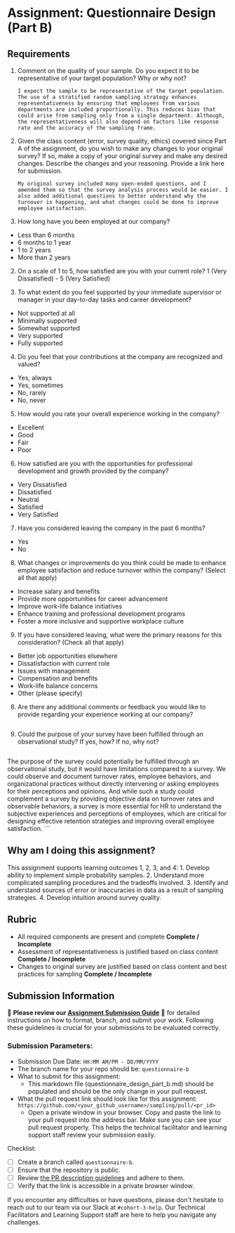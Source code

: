 # Assignment: Questionnaire Design (Part B)

## Requirements
1. Comment on the quality of your sample. Do you expect it to be representative of your target population? Why or why not?

    ```
    I expect the sample to be representative of the target population. The use of a stratified random sampling strategy enhances representativeness by ensuring that employees from various departments are included proportionally. This reduces bias that could arise from sampling only from a single department. Although, the representativeness will also depend on factors like response rate and the accuracy of the sampling frame.
    ```

2. Given the class content (error, survey quality, ethics) covered since Part A of the assignment, do you wish to make any changes to your original survey? If so, make a copy of your original survey and make any desired changes. Describe the changes and your reasoning. Provide a link here for submission.

    ```
    My original survey included many open-ended questions, and I amended them so that the survey analysis process would be easier. I also added additional questions to better understand why the turnover is happening, and what changes could be done to improve employee satisfaction.

1. How long have you been employed at our company?
- Less than 6 months
- 6 months to 1 year
- 1 to 2 years
- More than 2 years

2. On a scale of 1 to 5, how satisfied are you with your current role?
1 (Very Dissatisfied) - 5 (Very Satisfied)

3. To what extent do you feel supported by your immediate supervisor or manager in your day-to-day tasks and career development?

- Not supported at all
- Minimally supported
- Somewhat supported
- Very supported
- Fully supported

4. Do you feel that your contributions at the company are recognized and valued?

- Yes, always
- Yes, sometimes
- No, rarely
- No, never

5. How would you rate your overall experience working in the company?
- Excellent
- Good
- Fair
- Poor

6. How satisfied are you with the opportunities for professional development and growth provided by the company?

- Very Dissatisfied
- Dissatisfied
- Neutral
- Satisfied
- Very Satisfied

7. Have you considered leaving the company in the past 6 months?

- Yes
- No

8. What changes or improvements do you think could be made to enhance employee satisfaction and reduce turnover within the company? (Select all that apply)

- Increase salary and benefits
- Provide more opportunities for career advancement
- Improve work-life balance initiatives
- Enhance training and professional development programs
- Foster a more inclusive and supportive workplace culture

9. If you have considered leaving, what were the primary reasons for this consideration? (Check all that apply)

- Better job opportunities elsewhere
- Dissatisfaction with current role
- Issues with management
- Compensation and benefits
- Work-life balance concerns
- Other (please specify)

8. Are there any additional comments or feedback you would like to provide regarding your experience working at our company?
    ```

3. Could the purpose of your survey have been fulfilled through an observational study? If yes, how? If no, why not?

    ```
The purpose of the survey could potentially be fulfilled through an observational study, but it would have limitations compared to a survey. We could observe and document turnover rates, employee behaviors, and organizational practices without directly intervening or asking employees for their perceptions and opinions. And while such a study could complement a survey by providing objective data on turnover rates and observable behaviors, a survey is more essential for HR to understand the subjective experiences and perceptions of employees, which are critical for designing effective retention strategies and improving overall employee satisfaction.
    ```

## Why am I doing this assignment?

This assignment supports learning outcomes 1, 2, 3, and 4:
	1.	Develop ability to implement simple probability samples.
	2.	Understand more complicated sampling procedures and the tradeoffs involved.
	3.	Identify and understand sources of error or inaccuracies in data as a result of sampling strategies.
	4.	Develop intuition around survey quality.

## Rubric

-	All required components are present and complete **Complete / Incomplete**
-	Assessment of representativeness is justified based on class content **Complete / Incomplete**
-	Changes to original survey are justified based on class content and best practices for sampling **Complete / Incomplete**

## Submission Information

🚨 **Please review our [Assignment Submission Guide](https://github.com/UofT-DSI/onboarding/blob/main/onboarding_documents/submissions.md)** 🚨 for detailed instructions on how to format, branch, and submit your work. Following these guidelines is crucial for your submissions to be evaluated correctly.

### Submission Parameters:
* Submission Due Date: `HH:MM AM/PM - DD/MM/YYYY`
* The branch name for your repo should be: `questionnaire-b`
* What to submit for this assignment:
    * This markdown file (questionnaire_design_part_b.md) should be populated and should be the only change in your pull request.
* What the pull request link should look like for this assignment: `https://github.com/<your_github_username>/sampling/pull/<pr_id>`
    * Open a private window in your browser. Copy and paste the link to your pull request into the address bar. Make sure you can see your pull request properly. This helps the technical facilitator and learning support staff review your submission easily.

Checklist:
- [ ] Create a branch called `questionnaire-b`.
- [ ] Ensure that the repository is public.
- [ ] Review [the PR description guidelines](https://github.com/UofT-DSI/onboarding/blob/main/onboarding_documents/submissions.md#guidelines-for-pull-request-descriptions) and adhere to them.
- [ ] Verify that the link is accessible in a private browser window.

If you encounter any difficulties or have questions, please don't hesitate to reach out to our team via our Slack at `#cohort-3-help`. Our Technical Facilitators and Learning Support staff are here to help you navigate any challenges.

